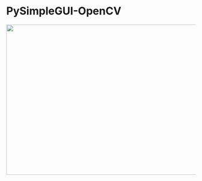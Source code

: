 # PySimpleGUI-OpenCV

<img align="center" src = "https://github.com/engineerbekir/PySimpleGUI-OpenCV/blob/master/gif2.gif" width = "700" height ="400"/>
